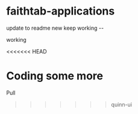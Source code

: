 # faithtab-applications

update to readme new
keep working --

working

<<<<<<< HEAD

Coding some more
=======
Pull
>>>>>>> quinn-ui

